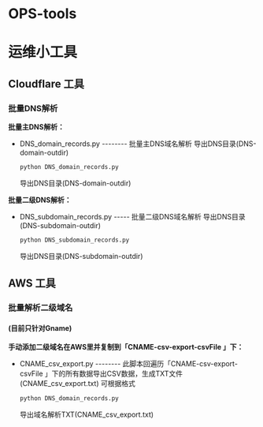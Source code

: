 # OPS-tools
# 运维小工具


## Cloudflare  工具  

### 批量DNS解析

**批量主DNS解析：**
- DNS_domain_records.py  --------  批量主DNS域名解析  导出DNS目录(DNS-domain-outdir) 
    ``` bash
    python DNS_domain_records.py  
    ```
    导出DNS目录(DNS-domain-outdir)

**批量二级DNS解析：**
- DNS_subdomain_records.py  -----  批量二级DNS域名解析  导出DNS目录(DNS-subdomain-outdir)
    ``` bash
    python DNS_subdomain_records.py
    ```
    导出DNS目录(DNS-subdomain-outdir)

## AWS 工具

### 批量解析二级域名

#### (目前只针对Gname)

**手动添加二级域名在AWS里并复制到「CNAME-csv-export-csvFile 」下：**
- CNAME_csv_export.py  --------  此脚本回遍历「CNAME-csv-export-csvFile 」下的所有数据导出CSV数据，生成TXT文件(CNAME_csv_export.txt) 可根据格式
    ``` bash
    python DNS_domain_records.py  
    ```
    导出域名解析TXT(CNAME_csv_export.txt)  

